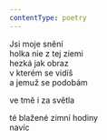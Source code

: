 ```yaml
---
contentType: poetry
---
```


<section>

Jsi moje snění  
holka nie z tej ziemi  
hezká jak obraz  
v kterém se vidíš  
a jemuž se podobám

ve tmě i za světla

</section>

<section>

té blažené zimní hodiny  
navíc

</section>
